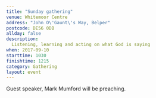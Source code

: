 ```yaml
---
title: "Sunday gathering"
venue: Whitemoor Centre
address: "John O\'Gaunt\'s Way, Belper"
postcode: DE56 0DB
allday: false
description: 
  Listening, learning and acting on what God is saying
when: 2017-09-10
starttime: 1030
finishtime: 1215
category: Gathering
layout: event
---
```

Guest speaker, Mark Mumford will be preaching.
